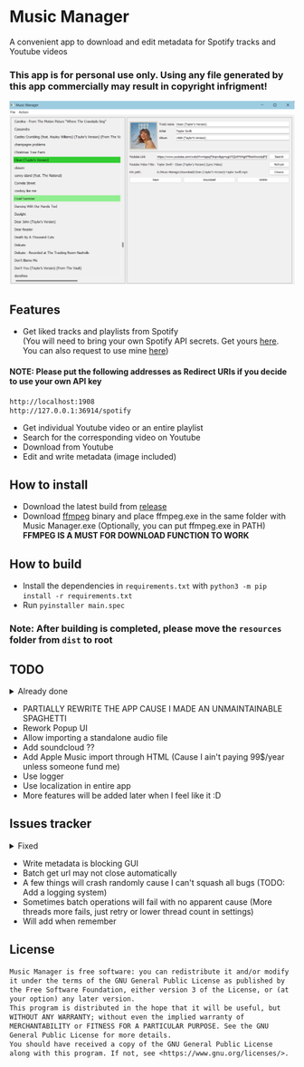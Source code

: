 # Music Manager
A convenient app to download and edit metadata for Spotify tracks and Youtube videos
### This app is for personal use only. Using any file generated by this app commercially may result in copyright infrigment!

![Promote](images/promo.png)

## Features
- Get liked tracks and playlists from Spotify \
  (You will need to bring your own Spotify API secrets. Get yours
[here](https://developer.spotify.com/). You can also request to use mine [here]())
#### NOTE: Please put the following addresses as Redirect URIs if you decide to use your own API key
```
http://localhost:1908
http://127.0.0.1:36914/spotify
```
- Get individual Youtube video or an entire playlist
- Search for the corresponding video on Youtube
- Download from Youtube
- Edit and write metadata (image included)

## How to install
- Download the latest build from [release](https://github.com/letiendat198/MediaManager/releases)
- Download [ffmpeg](https://www.ffmpeg.org/) binary and place ffmpeg.exe in the same folder with Music Manager.exe 
(Optionally, you can put ffmpeg.exe in PATH) \
**FFMPEG IS A MUST FOR DOWNLOAD FUNCTION TO WORK**

## How to build
- Install the dependencies in `requirements.txt` with `python3 -m pip install -r requirements.txt`
- Run `pyinstaller main.spec`
### Note: After building is completed, please move the `resources` folder from `dist` to root

## TODO
<details>
  <summary>Already done</summary>

- ~~Add Batch download Youtube~~
- ~~Allow user to specify download path~~
- ~~Change to id based storage~~
- ~~Create a DataHandler to handle all those playlist and stuffs~~
- ~~Fetch album data from Spotify and show it~~
- ~~Allow to add a Spotify playlist~~
- ~~Allow to add a Youtube video and playlist (I don't use YT playlist much so this gonna be put off :D)~~
- ~~Refresh yt-title when yt-url is changed~~
- ~~Show tracks separated by playlist~~ (And sorted by A-Z)
- ~~Batch get url skip songs that already have url~~
- ~~Store mp3 path info of songs~~
- ~~Validate downloaded info~~ (When hit Refresh) (Investigate missing downloads too - Probably overlapping song names)
- ~~Auto change mp3 metadata with supplied info~~ (When download, click "Save" or do Batch write metadata. Batch download 
not gonna write metadata. Write batch metadata manually)
- ~~Limit QThreadpool to something more reasonable so that 
Chrome webdriver not gonna murder someone machine~~ (Make a setting menu to set this too. Also 6 threads seems resonable)
- ~~Show album image~~ ~~(Rework showing logic: Prioritize embeded image)~~
- ~~Allow user to add album image~~
- ~~Delete button should delete downloaded track~~\
- ~~Allow user to add a mp3 file as download-path for songs~~
- ~~Add a button to choose download path~~
- ~~Allow user to choose whether to skip downloaded when doing batch download (Maybe get url too)~~ (Available in setting menu)
- ~~Allow user to add an mp3 file~~
- ~~Do import json~~ (Just copy-paste every json file in folder)
- ~~Add a settings menu~~
- ~~Change popups to actually look decent~~
- ~~Download video from Youtube now include thumbnails~~
</details>

- PARTIALLY REWRITE THE APP CAUSE I MADE AN UNMAINTAINABLE SPAGHETTI
- Rework Popup UI
- Allow importing a standalone audio file
- Add soundcloud ??
- Add Apple Music import through HTML (Cause I ain't paying 99$/year unless someone fund me)
- Use logger
- Use localization in entire app
- More features will be added later when I feel like it :D

## Issues tracker
<details>
  <summary>Fixed</summary>

- ~~Flickering popups~~ (Turns out you don't init QWidget many times. And don't restate UI elements many time. 
Just handle dynamic stuffs in a seperate function. Somehow only affected Download and Search)
- ~~Image chooser keep reopen~~ (Do not write .connect() in somewhere that run multiple time)
- ~~Song with same name will overlap when download~~ (File name now come with artist)
- ~~Delete button (Also other buttons too but less obvious) firing n times when used n times~~ (Again, do not write
.connect() somewhere it will be called multiple times)
- ~~DataManager may take 2 update first time to generate working data.json~~
</details>

- Write metadata is blocking GUI
- Batch get url may not close automatically
- A few things will crash randomly cause I can't squash all bugs (TODO: Add a logging system)
- Sometimes batch operations will fail with no apparent cause (More threads more fails, just retry or lower thread count in settings)
- Will add when remember

## License
    Music Manager is free software: you can redistribute it and/or modify it under the terms of the GNU General Public License as published by the Free Software Foundation, either version 3 of the License, or (at your option) any later version.
    This program is distributed in the hope that it will be useful, but WITHOUT ANY WARRANTY; without even the implied warranty of MERCHANTABILITY or FITNESS FOR A PARTICULAR PURPOSE. See the GNU General Public License for more details.
    You should have received a copy of the GNU General Public License along with this program. If not, see <https://www.gnu.org/licenses/>. 
